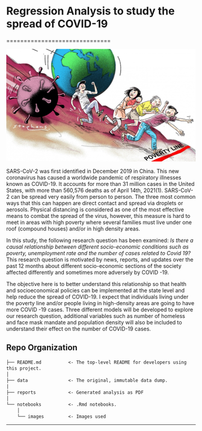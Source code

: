 
# Regression Analysis to study the spread of COVID-19

==============================


![Illustration: Craig Stephens](notebooks/images/Covid-poverty.jpg)

SARS-CoV-2 was first identified in December 2019 in China. This new coronavirus has caused a worldwide pandemic of respiratory illnesses known as COVID-19. It accounts for more than 31 million cases in the United States, with more than 560,576 deaths as of April 14th, 2021(1). SARS-CoV-2 can be spread very easily from person to person. The three most common ways that this can happen are direct contact and spread via droplets or aerosols. Physical distancing is considered as one of the most effective means to combat the spread of the virus, however, this measure is hard to meet in areas with high poverty where several families must live under one roof (compound houses) and/or in high density areas.

In this study, the following research question has been examined: *Is there a causal relationship between different socio-economic conditions such as poverty, unemployment rate and the number of cases related to Covid 19?* This research question is motivated by news, reports, and updates over the past 12 months about different socio-economic sections of the society affected differently and sometimes more adversely by COVID -19.

The objective here is to better understand this relationship so that health and socioeconomical policies can be implemented at the state level and help reduce the spread of COVID-19. I expect that individuals living under the poverty line and/or people living in high-density areas are going to have more COVID -19 cases. Three different models will be developed to explore our research question, additional variables such as number of homeless and face mask mandate and population density will also be included to understand their effect on the number of COVID-19 cases.


Repo Organization
------------

    ├── README.md          <- The top-level README for developers using this project.
    │
    ├── data               <- The original, immutable data dump.
    |
    ├── reports            <- Generated analysis as PDF
    │
    └── notebooks          <- .Rmd notebooks.
        │
        └── images         <- Images used
--------
